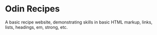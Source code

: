 # Odin Recipes

A basic recipe website, demonstrating skills in basic HTML markup, links, lists, headings, em, strong, etc.
